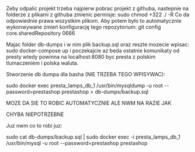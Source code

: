 Zeby odpalic projekt trzeba najpierw pobrac projekt z githuba, nastepnie na folderze z plikami
z githuba zmienic permisje:
sudo chmod +322 ./ -R
Co da odpowiednie prawa wszystkim plikom.
Aby potem było to automatycznie wykonwywane zmień konfigurację tego repozytorium:
git config core.sharedRepository 0666

Majac folder db-dumps i w nim plik backup.sql oraz reszte mozecie wpisac:
sudo docker-compose up 
i poczekajcie az beda ostatnie komunikaty od presty wtedy powinna na localhost:8080
byc presta z polskim tlumaczeniem i polska waluta.


Stworzenie db dumpa dla basha (NIE TRZEBA TEGO WPISYWAC):

sudo docker exec presta_lamps_db_1 /usr/bin/mysqldump -u root --password=prestashop prestashop > db-dumps/backup.sql

MOZE DA SIE TO ROBIC AUTOMATYCZNIE ALE NWM NA RAZIE JAK




CHYBA NIEPOTRZEBNE

Juz nwm co to robi juz:

sudo cat db-dumps/backup.sql | sudo docker exec -i presta_lamps_db_1 /usr/bin/mysql -u root --password=prestashop prestashop
